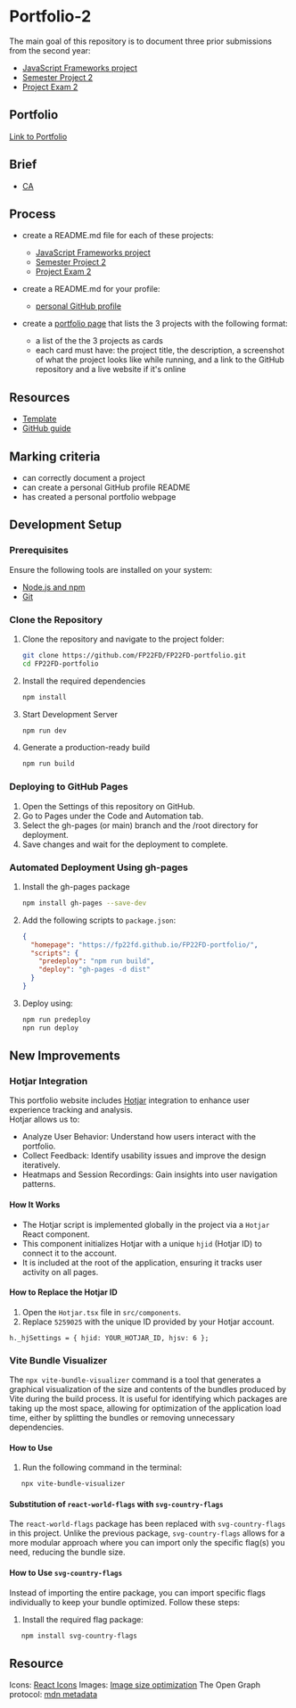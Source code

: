 # Portfolio-2

The main goal of this repository is to document three prior submissions from the second year:

- [JavaScript Frameworks project](https://onlineshop-ca.netlify.app/)
- [Semester Project 2](https://fp22fd.github.io/Auction-House-SP2-CA/)
- [Project Exam 2](https://holidaze-booking-ca.netlify.app/)

## Portfolio

[Link to Portfolio](https://fp22fd.github.io/FP22FD-portfolio/)

## Brief

- [CA](docs/brief.png)

## Process

- create a README.md file for each of these projects:

  - [JavaScript Frameworks project](https://github.com/FP22FD/online-shop-CA/blob/main/README.md)
  - [Semester Project 2](https://github.com/FP22FD/Auction-House-SP2-CA/blob/main/README.md)
  - [Project Exam 2](https://github.com/FP22FD/holidaze-booking/blob/main/README.md)

- create a README.md for your profile:
  - [personal GitHub profile](https://github.com/FP22FD)
- create a [portfolio page](https://fp22fd.github.io/FP22FD-portfolio/) that lists the 3 projects with the following format:

  - a list of the the 3 projects as cards
  - each card must have: the project title, the description, a screenshot of what the project looks like while running, and a link to the GitHub repository and a live website if it's online

## Resources

- [Template](https://github.com/NoroffFEU/portfolio-1-example/blob/main/README.md)
- [GitHub guide](https://docs.github.com/en/account-and-profile/setting-up-and-managing-your-github-profile/customizing-your-profile/managing-your-profile-readme)

## Marking criteria

- can correctly document a project
- can create a personal GitHub profile README
- has created a personal portfolio webpage

## Development Setup

### Prerequisites

Ensure the following tools are installed on your system:

- [Node.js and npm](https://nodejs.org/)
- [Git](https://git-scm.com/)

### Clone the Repository

1. Clone the repository and navigate to the project folder:

   ```bash
   git clone https://github.com/FP22FD/FP22FD-portfolio.git
   cd FP22FD-portfolio

   ```

2. Install the required dependencies

   ```bash
   npm install

   ```

3. Start Development Server

   ```bash
   npm run dev

   ```

4. Generate a production-ready build

   ```bash
   npm run build
   ```

### Deploying to GitHub Pages

1. Open the Settings of this repository on GitHub.
2. Go to Pages under the Code and Automation tab.
3. Select the gh-pages (or main) branch and the /root directory for deployment.
4. Save changes and wait for the deployment to complete.

### Automated Deployment Using gh-pages

1. Install the gh-pages package

   ```bash
   npm install gh-pages --save-dev

   ```

2. Add the following scripts to `package.json`:

   ```json
   {
     "homepage": "https://fp22fd.github.io/FP22FD-portfolio/",
     "scripts": {
       "predeploy": "npm run build",
       "deploy": "gh-pages -d dist"
     }
   }
   ```

3. Deploy using:

   ```bash
   npm run predeploy
   npn run deploy
   ```

## New Improvements

### Hotjar Integration

This portfolio website includes [Hotjar](https://www.hotjar.com/) integration to enhance user experience tracking and analysis.  
Hotjar allows us to:

- Analyze User Behavior: Understand how users interact with the portfolio.
- Collect Feedback: Identify usability issues and improve the design iteratively.
- Heatmaps and Session Recordings: Gain insights into user navigation patterns.

#### How It Works

- The Hotjar script is implemented globally in the project via a `Hotjar` React component.
- This component initializes Hotjar with a unique `hjid` (Hotjar ID) to connect it to the account.
- It is included at the root of the application, ensuring it tracks user activity on all pages.

#### How to Replace the Hotjar ID

1. Open the `Hotjar.tsx` file in `src/components`.
2. Replace `5259025` with the unique ID provided by your Hotjar account.

```tsx
h._hjSettings = { hjid: YOUR_HOTJAR_ID, hjsv: 6 };
```

### Vite Bundle Visualizer

The `npx vite-bundle-visualizer` command is a tool that generates a graphical visualization of the size and contents of the bundles produced by Vite during the build process. It is useful for identifying which packages are taking up the most space, allowing for optimization of the application load time, either by splitting the bundles or removing unnecessary dependencies.

#### How to Use

1. Run the following command in the terminal:

```bash
   npx vite-bundle-visualizer
```

#### Substitution of `react-world-flags` with `svg-country-flags`

The `react-world-flags` package has been replaced with `svg-country-flags` in this project.
Unlike the previous package, `svg-country-flags` allows for a more modular approach where you can import only the specific flag(s) you need, reducing the bundle size.

#### How to Use `svg-country-flags`

Instead of importing the entire package, you can import specific flags individually to keep your bundle optimized. Follow these steps:

1. Install the required flag package:

```bash
   npm install svg-country-flags
```

## Resource

Icons: [React Icons](https://react-icons.github.io/react-icons/icons/pi/)
Images: [Image size optimization](https://tinypng.com/)
The Open Graph protocol: [mdn metadata](https://developer.mozilla.org/en-US/docs/Learn_web_development/Core/Structuring_content/Webpage_metadata)
